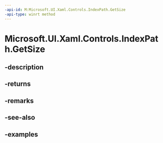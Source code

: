 ```yaml
---
-api-id: M:Microsoft.UI.Xaml.Controls.IndexPath.GetSize
-api-type: winrt method
---
```


<!-- Method syntax.
public int IndexPath.GetSize()
-->

# Microsoft.UI.Xaml.Controls.IndexPath.GetSize

## -description

## -returns

## -remarks

## -see-also

## -examples

